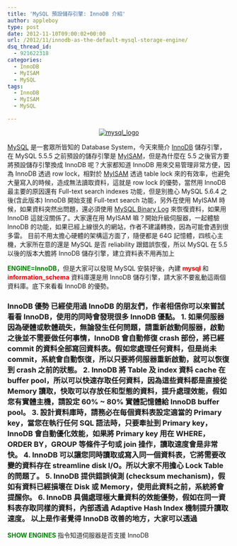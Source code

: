 ```yaml
---
title: 'MySQL 預設儲存引擎: InnoDB 介紹'
author: appleboy
type: post
date: 2012-11-10T09:00:02+00:00
url: /2012/11/innodb-as-the-default-mysql-storage-engine/
dsq_thread_id:
  - 921622318
categories:
  - InnoDB
  - MyISAM
  - MySQL
tags:
  - InnoDB
  - MyISAM
  - MySQL

---
```

<div style="margin:0 auto; text-align:center">
  <a href="https://www.flickr.com/photos/appleboy/8171305355/" title="mysql_logo by appleboy46, on Flickr"><img src="https://i1.wp.com/farm9.staticflickr.com/8488/8171305355_7fb578fdc9.jpg?resize=489%2C253&#038;ssl=1" alt="mysql_logo" data-recalc-dims="1" /></a>
</div>

<a href="http://www.mysql.com" target="_blank">MySQL</a> 是一套眾所皆知的 Database System，今天來簡介 <a href="http://dev.mysql.com/doc/refman/5.5/en/myisam-storage-engine.html" target="_blank">InnoDB</a> 儲存引擎，在 MySQL 5.5.5 之前預設的儲存引擎是 <a href="https://dev.mysql.com/doc/refman/5.5/en/myisam-storage-engine.html" target="_blank">MyISAM</a>，但是為什麼在 5.5 之後官方要將預設儲存引擎換成 InnoDB 呢？大家都知道 InnoDB 用來交易管理非常方便，因為 InnoDB 透過 row lock，相對於 <a href="http://dev.mysql.com/doc/refman/5.5/en/myisam-storage-engine.html" target="_blank">MyISAM</a> 透過 table lock 來的有效率，也避免大量寫入的時候，造成無法讀取資料，這就是 row lock 的優勢，當然用 InnoDB 最主要的原因還有 Full-text search indexes 功能，但是別擔心 MySQL 5.6.4 之後(含此版本) InnoDB 開始支援 Full-text search 功能，另外在使用 MyISAM 時候，如果資料突然出問題，還必須使用 <a href="http://dev.mysql.com/doc/refman/5.0/en/binary-log.html" target="_blank">MySQL Binary Log</a> 來恢復資料，如果用 InnoDB 這就沒關係了。大家還在用 MyISAM 嘛？開始升級伺服器，一起體驗 InnoDB 的功能，如果已經上線很久的網站，作者不建議轉換，因為可能會遇到很多雷。 <!--more--> 目前不用太擔心硬體的架構這方面了，隨便都是 64G 記憶體，四核心主機，大家所在意的還是 MySQL 是否 reliability 跟錯誤恢復，所以 MySQL 在 5.5 以後的版本大膽將 InnoDB 儲存引擎，建立資料表不用再加上 

<span style="color: green;"><strong>ENGINE=InnoDB</strong></span>，但是大家可以發現 MySQL 安裝好後，內建 <span style="color: red;"><strong>mysql</strong></span> 和 <span style="color: red;"><strong>information_schema</strong></span> 資料庫還是用 InnoDB 儲存引擎，請大家不要亂動這兩個資料庫。底下來看看 InnoDB 的優勢。 

### InnoDB 優勢 已經使用過 InnoDB 的朋友們，作者相信你可以來嘗試看看 InnoDB，使用的同時會發現很多 InnoDB 優點。 1. 如果伺服器因為硬體或軟體疏失，無論發生任何問題，請重新啟動伺服器，啟動之後並不需要做任何事情，InnoDB 會自動修復 crash 部份，將已經 commit 的資料全部寫回資料表。假如您處理任何資料，但是尚未 commit，系統會自動恢復，所以只要將伺服器重新啟動，就可以恢復到 crash 之前的狀態。 2. InnoDB 將 Table 及 index 資料 cache 在 buffer pool，所以可以快速存取任何資料，因為這些資料都是直接從 Memory 讀取，快取可以存放任和型態的資料，提升處理效能，假如您有實體主機，請設定 60% ~ 80% 實體記憶體給 InnoDB buffer pool。 3. 設計資料庫時，請務必在每個資料表設定適當的 Primary key，當您在執行任何 SQL 語法時，只要牽扯到 Primary key，InnoDB 會自動優化效能，如果將 Primary key 用在 WHERE，ORDER BY，GROUP 等條件子句或 join 操作，讀取速度會是非常快。 4. InnoDB 可以讓您同時讀取或寫入同一個資料表，它將需要改變的資料存在 streamline disk I/O。所以大家不用擔心 Lock Table 的問題了。 5. InnoDB 提供錯誤偵測 (checksum mechanism)，假如有資料已經損壞在 Disk 或 Memory，使用此資料之前，系統將會提醒你。 6. InnoDB 具備處理極大量資料的效能優勢，假如在同一資料表存取同樣的資料，內部透過 Adaptive Hash Index 機制提升讀取速度。 以上是作者覺得 InnoDB 改善的地方，大家可以透過 

<span style="color: green;"><strong>SHOW ENGINES</strong></span> 指令知道伺服器是否支援 InnoDB